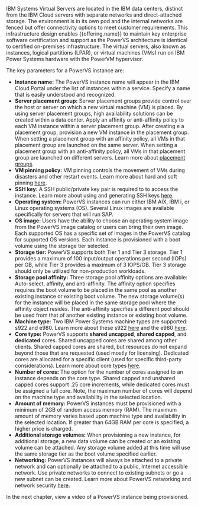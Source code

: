 IBM Systems Virtual Servers are located in the IBM data centers, distinct from the IBM Cloud servers with separate networks and direct-attached storage. The environment is in its own pod and the internal networks are fenced but offer connectivity options to meet customer requirements. This infrastructure design enables {{offering.name}} to maintain key enterprise software certification and support as the PowerVS architecture is identical to certified on-premises infrastructure. The virtual servers, also known as instances, logical partitions (LPAR), or virtual machines (VMs) run on IBM Power Systems hardware with the PowerVM hypervisor.

The key parameters for a PowerVS instance are:

- **Instance name:** The PowerVS instance name will appear in the IBM Cloud Portal under the list of instances within a service. Specify a name that is easily understood and recognized.
- **Server placement group:** Server placement groups provide control over the host or server on which a new virtual machine (VM) is placed. By using server placement groups, high availability solutions can be created within a data center. Apply an affinity or anti-affinity policy to each VM instance within a server placement group. After creating e a placement group, provision a new VM instance in the placement group. When setting a placement group with an affinity policy, all VMs in that placement group are launched on the same server. When setting a placement group with an anti-affinity policy, all VMs in that placement group are launched on different servers. Learn more about <a href="https://cloud.ibm.com/docs/power-iaas?topic=power-iaas-placement-groups" target="_blank">placement groups<a/>.
- **VM pinning policy:** VM pinning controls the movement of VMs during disasters and other restart events. Learn more about hard and soft pinning <a href="https://cloud.ibm.com/docs/power-iaas?topic=power-iaas-power-iaas-faqs#pinning" target="_blank">here</a>.
- **SSH key:** A SSH public/private key pair is required to to access the instance. Learn more about using and generating SSH keys <a href="https://cloud.ibm.com/docs/ssh-keys?topic=ssh-keys-adding-an-ssh-key" target="_blank">here</a>.
- **Operating system:** PowerVS instances can run either IBM AIX, IBM i, or Linux operating systems (OS). Several Linux images are available specifically for servers that will run SAP.
- **OS image:** Users have the ability to choose an operating system image from the PowerVS image catalog or users can bring their own image. Each supported OS has a specific set of images in the PowerVS catalog for supported OS versions. Each instance is provisioned with a boot volume using the storage tier selected.
- **Storage tier:** PowerVS supports both Tier 1 and Tier 3 storage. Tier 1 provides a maximum of 100 input/output operations per second (IOPs) per GB, while Tier 3 provides a maximum of 3 IOPS/GB. Tier 3 storage should only be utilized for non-production workloads.
- **Storage pool affinity:** Three storage pool affinity options are available: Auto-select, affinity, and anti-affinity. The affinity option specifies requires the boot volume to be placed in the same pool as another existing instance or existing boot volume. The new storage volume(s) for the instance will be placed in the same storage pool where the affinity object resides. The anti-affinity specifies a different pool should be used from that of another existing instance or existing boot volume.
- **Machine type:** Two IBM Power Systems machine types are supported: s922 and e980. Learn more about these s922 <a href="https://www.ibm.com/products/power-system-s922" target="_blank">here</a> and the e980 <a href="https://www.ibm.com/products/power-system-e980" target="blank">here</a>.
- **Core type:** PowerVS supports **shared uncapped**, **shared capped**, and **dedicated** cores. Shared uncapped cores are shared among other clients. Shared capped cores are shared, but resources do not expand beyond those that are requested (used mostly for licensing). Dedicated cores are allocated for a specific client (used for specific third-party considerations). Learn more about core types <a href="https://cloud.ibm.com/docs/power-iaas?topic=power-iaas-power-iaas-faqs#processor" target="_blank">here</a>.
- **Number of cores:** The option for the number of cores assigned to an instance depends on the core type. Shared capped and unshared capped cores support .25 core increments, while dedicated cores must be assigned a full core. Note, the maximum number of cores will depend on the machine type and availability in the selected location.
- **Amount of memory:** PowerVS instances must be provisioned with a minimum of 2GB of random access memory (RAM). The maximum amount of memory varies based upon machine type and availability in the selected location. If greater than 64GB RAM per core is specified, a higher price is charged.
- **Additional storage volumes:** When provisioning a new instance, for additional storage, a new data volume can be created or an existing volume can be attached. Any storage volume added at this time will use the same storage tier as the boot volume specified earlier.
- **Networking:** PowerVS instances will always be attached to a private network and can optionally be attached to a public, Internet accessible network. Use private networks to connect to existing subnets or go a new subnet can be created. Learn more about PowerVS networking and network security <a href="https://cloud.ibm.com/docs/power-iaas?topic=power-iaas-network-security" target="_blank">here</a>.

In the next chapter, view a video of a PowerVS instance being provisioned.
